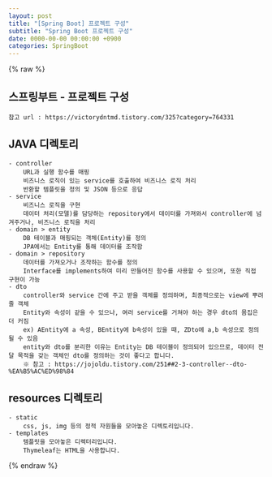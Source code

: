 ```yaml
---  
layout: post  
title: "[Spring Boot] 프로젝트 구성"  
subtitle: "Spring Boot 프로젝트 구성"  
date: 0000-00-00 00:00:00 +0900  
categories: SpringBoot  
---  
```

{% raw %}  
## 스프링부트 - 프로젝트 구성  
	참고 url : https://victorydntmd.tistory.com/325?category=764331  
  
## JAVA 디렉토리  
	- controller  
		URL과 실행 함수를 매핑  
		비즈니스 로직이 있는 service를 호출하여 비즈니스 로직 처리  
		반환할 템플릿을 정의 및 JSON 등으로 응답  
	- service  
		비즈니스 로직을 구현  
		데이터 처리(모델)를 담당하는 repository에서 데이터를 가져와서 controller에 넘겨주거나, 비즈니스 로직을 처리  
	- domain > entity  
		DB 테이블과 매핑되는 객체(Entity)를 정의  
		JPA에서는 Entity를 통해 데이터를 조작함  
	- domain > repository  
		데이터를 가져오거나 조작하는 함수를 정의  
		Interface를 implements하여 미리 만들어진 함수를 사용할 수 있으며, 또한 직접 구현이 가능  
	- dto  
		controller와 service 간에 주고 받을 객체를 정의하며, 최종적으로는 view에 뿌려줄 객체  
		Entity와 속성이 같을 수 있으나, 여러 service를 거쳐야 하는 경우 dto의 몸집은 더 커짐  
		ex) AEntity에 a 속성, BEntity에 b속성이 있을 때, ZDto에 a,b 속성으로 정의될 수 있음  
		entity와 dto를 분리한 이유는 Entity는 DB 테이블이 정의되어 있으므로, 데이터 전달 목적을 갖는 객체인 dto를 정의하는 것이 좋다고 합니다.  
		※ 참고 : https://jojoldu.tistory.com/251##2-3-controller--dto-%EA%B5%AC%ED%98%84  
  
## resources 디렉토리  
  
	- static  
		css, js, img 등의 정적 자원들을 모아놓은 디렉토리입니다.  
	- templates  
		템플릿을 모아놓은 디렉터리입니다.  
		Thymeleaf는 HTML을 사용합니다.                                                                                                                                                                                                                                                                                                                                                                                                                                                                                                                             
{% endraw %}